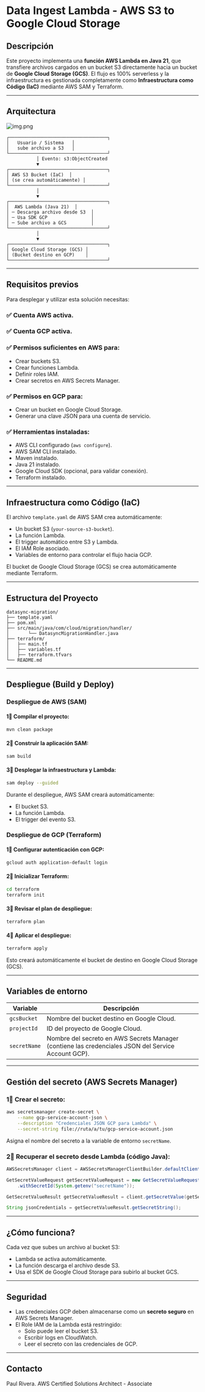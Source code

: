 # Data Ingest Lambda - AWS S3 to Google Cloud Storage

## Descripción

Este proyecto implementa una **función AWS Lambda en Java 21**, que transfiere archivos cargados en un bucket S3 directamente hacia un bucket de **Google Cloud Storage (GCS)**. El flujo es 100% serverless y la infraestructura es gestionada completamente como **Infraestructura como Código (IaC)** mediante AWS SAM y Terraform.

---

## Arquitectura

![img.png](img.png)

```plaintext
┌────────────────────────────────────┐
│   Usuario / Sistema   │
│   sube archivo a S3   │
└────────────────────────────────────┘
           │ Evento: s3:ObjectCreated
           ▼
┌────────────────────────────────────┐
│ AWS S3 Bucket (IaC)  │
│ (se crea automáticamente) │
└────────────────────────────────────┘
           │
           ▼
┌────────────────────────────────────┐
│  AWS Lambda (Java 21)  │
│ ─ Descarga archivo desde S3  │
│ ─ Usa SDK GCP                │
│ ─ Sube archivo a GCS         │
└────────────────────────────────────┘
           │
           ▼
┌────────────────────────────────────┐
│ Google Cloud Storage (GCS) │
│ (Bucket destino en GCP)    │
└────────────────────────────────────┘
```

---

## Requisitos previos

Para desplegar y utilizar esta solución necesitas:

### ✅ Cuenta AWS activa.

### ✅ Cuenta GCP activa.

### ✅ Permisos suficientes en AWS para:

- Crear buckets S3.
- Crear funciones Lambda.
- Definir roles IAM.
- Crear secretos en AWS Secrets Manager.

### ✅ Permisos en GCP para:

- Crear un bucket en Google Cloud Storage.
- Generar una clave JSON para una cuenta de servicio.

### ✅ Herramientas instaladas:

- AWS CLI configurado (`aws configure`).
- AWS SAM CLI instalado.
- Maven instalado.
- Java 21 instalado.
- Google Cloud SDK (opcional, para validar conexión).
- Terraform instalado.

---

## Infraestructura como Código (IaC)

El archivo `template.yaml` de AWS SAM crea automáticamente:

- Un bucket S3 (`your-source-s3-bucket`).
- La función Lambda.
- El trigger automático entre S3 y Lambda.
- El IAM Role asociado.
- Variables de entorno para controlar el flujo hacia GCP.

El bucket de Google Cloud Storage (GCS) se crea automáticamente mediante Terraform.

---

## Estructura del Proyecto

```plaintext
datasync-migration/
├── template.yaml
├── pom.xml
├── src/main/java/com/cloud/migration/handler/
│       └── DatasyncMigrationHandler.java
├── terraform/
│   ├── main.tf
│   ├── variables.tf
│   ├── terraform.tfvars
└── README.md
```

---

## Despliegue (Build y Deploy)

### Despliegue de AWS (SAM)

#### 1⃣ Compilar el proyecto:

```bash
mvn clean package
```

#### 2⃣ Construir la aplicación SAM:

```bash
sam build
```

#### 3⃣ Desplegar la infraestructura y Lambda:

```bash
sam deploy --guided
```

Durante el despliegue, AWS SAM creará automáticamente:

- El bucket S3.
- La función Lambda.
- El trigger del evento S3.

### Despliegue de GCP (Terraform)

#### 1⃣ Configurar autenticación con GCP:

```bash
gcloud auth application-default login
```

#### 2⃣ Inicializar Terraform:

```bash
cd terraform
terraform init
```

#### 3⃣ Revisar el plan de despliegue:

```bash
terraform plan
```

#### 4⃣ Aplicar el despliegue:

```bash
terraform apply
```

Esto creará automáticamente el bucket de destino en Google Cloud Storage (GCS).

---

## Variables de entorno

| Variable     | Descripción                                                                                         |
| ------------ | --------------------------------------------------------------------------------------------------- |
| `gcsBucket`  | Nombre del bucket destino en Google Cloud.                                                          |
| `projectId`  | ID del proyecto de Google Cloud.                                                                    |
| `secretName` | Nombre del secreto en AWS Secrets Manager (contiene las credenciales JSON del Service Account GCP). |

---

## Gestión del secreto (AWS Secrets Manager)

### 1⃣ Crear el secreto:

```bash
aws secretsmanager create-secret \
    --name gcp-service-account-json \
    --description "Credenciales JSON GCP para Lambda" \
    --secret-string file://ruta/a/tu/gcp-service-account.json
```

Asigna el nombre del secreto a la variable de entorno `secretName`.

### 2⃣ Recuperar el secreto desde Lambda (código Java):

```java
AWSSecretsManager client = AWSSecretsManagerClientBuilder.defaultClient();

GetSecretValueRequest getSecretValueRequest = new GetSecretValueRequest()
    .withSecretId(System.getenv("secretName"));

GetSecretValueResult getSecretValueResult = client.getSecretValue(getSecretValueRequest);

String jsonCredentials = getSecretValueResult.getSecretString();
```

---

## ¿Cómo funciona?

Cada vez que subes un archivo al bucket S3:

- Lambda se activa automáticamente.
- La función descarga el archivo desde S3.
- Usa el SDK de Google Cloud Storage para subirlo al bucket GCS.

---

## Seguridad

- Las credenciales GCP deben almacenarse como un **secreto seguro** en AWS Secrets Manager.
- El Role IAM de la Lambda está restringido:
  - Solo puede leer el bucket S3.
  - Escribir logs en CloudWatch.
  - Leer el secreto con las credenciales de GCP.

---

## Contacto

Paul Rivera.
AWS Certified Solutions Architect - Associate
